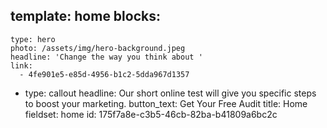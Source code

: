 template: home
blocks:
  - 
    type: hero
    photo: /assets/img/hero-background.jpeg
    headline: 'Change the way you think about '
    link:
      - 4fe901e5-e85d-4956-b1c2-5dda967d1357
  - 
    type: callout
    headline: Our short online test will give you specific steps to boost your marketing.
    button_text: Get Your Free Audit
title: Home
fieldset: home
id: 175f7a8e-c3b5-46cb-82ba-b41809a6bc2c
